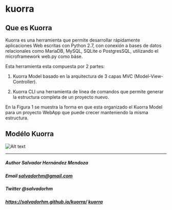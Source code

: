 # kuorra

## Que es Kuorra

Kuorra es una herramienta que permite desarrollar rápidamente aplicaciones Web escritas con Python 2.7, con conexión a bases de datos relacionales como  MariaDB, MySQL, SQLite o PostgresSQL, utilizando el microframework web.py como báse.


Esta herramienta esta compuesta por 2 partes:

  1. Kuorra Model basado en la arquitectura de 3 capas MVC (Model-View-Controller).

  2. Kuorra CLI una herramienta de línea de comandos que permite generar la estructura completa de un proyecto nuevo.

En la Figura 1 se muestra la forma en que esta organizado el Kuorra Model para un proyecto WebApp que puede crecer manteniendo la misma estructura.
## Modélo Kuorra

![Alt text](https://github.com/salvadorhm/kuorra/blob/master/docs/images/kuorra.png "Modélo Kuorra")


****

##### Author Salvador Hernández Mendoza
##### Email salvadorhm@gmail.com
##### Twitter @salvadorhm
##### https://salvadorhm.github.io/kuorra/ [kuorra](https://salvadorhm.github.io/kuorra/)

